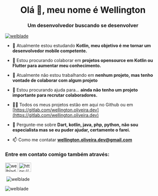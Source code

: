 <h1 align="center">Olá 👋, meu nome é Wellington</h1>
<h3 align="center">Um desenvolvedor buscando se desenvolver</h3>

<p align="left"> <a href="https://twitter.com/welblade" target="blank"><img src="https://img.shields.io/twitter/follow/welblade?logo=twitter&style=for-the-badge" alt="welblade" /></a> </p>

- 🌱 Atualmente estou estudando **Kotlin, meu objetivo é me tornar um desenvolvedor mobile competente.**

- 👯 Estou procurando colaborar em **projetos opensource em Kotlin ou Flutter para aumentar meu conhecimento.**

- 🔭 Atualmente não estou trabalhando em **nenhum projeto, mas tenho vontade de colaborar com algum projeto**

- 🤝 Estou procurando ajuda para... **ainda não tenho um projeto importante para recrutar colaboradores.**

- 👨‍💻 Todos os meus projetos estão em aqui no Github ou em [https://gitlab.com/wellington.oliveira.dev](https://gitlab.com/wellington.oliveira.dev)

- 💬 Pergunte-me sobre **Dart, kotlin, java, php, python, não sou especialista mas se eu puder ajudar, certamente o farei.**

- 📫 Como me contatar **wellington.oliveira.dev@gmail.com**

<h3 align="left">Entre em contato comigo também através:</h3>
<p align="left">
<a href="https://twitter.com/welblade" target="blank"><img align="center" src="https://raw.githubusercontent.com/rahuldkjain/github-profile-readme-generator/master/src/images/icons/Social/twitter.svg" alt="welblade" height="30" width="40" /></a>
<a href="https://www.linkedin.com/in/wellington-oliveira-dos-santos-7963b891/" target="blank"><img align="center" src="https://raw.githubusercontent.com/rahuldkjain/github-profile-readme-generator/master/src/images/icons/Social/linked-in-alt.svg" alt="https://www.linkedin.com/in/wellington-oliveira-dos-santos-7963b891/" height="30" width="40" /></a>
</p>

<p>&nbsp;<img align="center" src="https://github-readme-stats.vercel.app/api?username=welblade&show_icons=true&locale=en&theme=dark" alt="welblade" /></p>
<p><img align="left" src="https://github-readme-stats.vercel.app/api/top-langs?username=welblade&show_icons=true&locale=en&layout=compact&theme=dark" alt="welblade" /></p>
